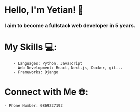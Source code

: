 <h1>Hello, I'm Yetian! 👋</h1> 

<h3>I aim to become a fullstack web developer in 5 years.</h3>

<h1>My Skills 💻:</h1>

        - Languages: Python, Javascript
        - Web Development: React, Next.js, Docker, git...
        - Frameworks: Django
          
<h1>Connect with Me 🌐:</h1>

    - Phone Number: 0869227192
